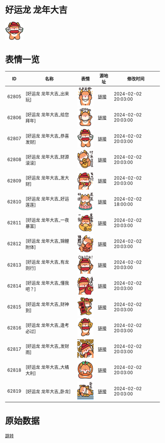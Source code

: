 # 好运龙 龙年大吉

<img src="./cover.png" height="60" alt="cover" />

# 表情一览

|ID|名称|表情|源地址|修改时间|
|----|----|----|----|----|
|62805|[好运龙 龙年大吉_出来玩]|<img src="./pic/062805_%5B好运龙 龙年大吉_出来玩%5D.png" height="60" alt="出来玩"/>|[链接](https://i0.hdslb.com/bfs/garb/2cc2a3d464ad676daf9c2e1a2f6869bc74e48bfd.png)|2024-02-02 20:03:00|
|62806|[好运龙 龙年大吉_给您拜年]|<img src="./pic/062806_%5B好运龙 龙年大吉_给您拜年%5D.png" height="60" alt="给您拜年"/>|[链接](https://i0.hdslb.com/bfs/garb/c176ed968b262be4bc473a33001af7271403bc0a.png)|2024-02-02 20:03:00|
|62807|[好运龙 龙年大吉_恭喜发财]|<img src="./pic/062807_%5B好运龙 龙年大吉_恭喜发财%5D.png" height="60" alt="恭喜发财"/>|[链接](https://i0.hdslb.com/bfs/garb/74320fb157ada009bcf50c728db016cce906e5f0.png)|2024-02-02 20:03:00|
|62808|[好运龙 龙年大吉_财源滚滚]|<img src="./pic/062808_%5B好运龙 龙年大吉_财源滚滚%5D.png" height="60" alt="财源滚滚"/>|[链接](https://i0.hdslb.com/bfs/garb/e1e654c464460a8b36701cfafb20dd1f9b2a0c02.png)|2024-02-02 20:03:00|
|62809|[好运龙 龙年大吉_发大财]|<img src="./pic/062809_%5B好运龙 龙年大吉_发大财%5D.png" height="60" alt="发大财"/>|[链接](https://i0.hdslb.com/bfs/garb/65d8236f023aee4cf82693000aacfcf4a83a6cd6.png)|2024-02-02 20:03:00|
|62810|[好运龙 龙年大吉_好运莲莲]|<img src="./pic/062810_%5B好运龙 龙年大吉_好运莲莲%5D.png" height="60" alt="好运莲莲"/>|[链接](https://i0.hdslb.com/bfs/garb/5503ac42f8388b1cc95532700bb438a70b4da35f.png)|2024-02-02 18:00:00|
|62811|[好运龙 龙年大吉_一夜暴富]|<img src="./pic/062811_%5B好运龙 龙年大吉_一夜暴富%5D.png" height="60" alt="一夜暴富"/>|[链接](https://i0.hdslb.com/bfs/garb/b2117d955f7c973fbf5e3c4e9822cc843c9bcc23.png)|2024-02-02 20:03:00|
|62812|[好运龙 龙年大吉_锦鲤附体]|<img src="./pic/062812_%5B好运龙 龙年大吉_锦鲤附体%5D.png" height="60" alt="锦鲤附体"/>|[链接](https://i0.hdslb.com/bfs/garb/0ff466100ed5f9054bdcdc3d8ccbd090797a6f79.png)|2024-02-02 20:03:00|
|62813|[好运龙 龙年大吉_有龙则行]|<img src="./pic/062813_%5B好运龙 龙年大吉_有龙则行%5D.png" height="60" alt="有龙则行"/>|[链接](https://i0.hdslb.com/bfs/garb/35b37055d4e25dadbbbe969736aae93494bd2361.png)|2024-02-02 20:03:00|
|62814|[好运龙 龙年大吉_懂我吧？]|<img src="./pic/062814_%5B好运龙 龙年大吉_懂我吧？%5D.png" height="60" alt="懂我吧？"/>|[链接](https://i0.hdslb.com/bfs/garb/49c4d30c7d5b5b8efdaab4eb8986bfbdb0ccb31e.png)|2024-02-02 20:03:00|
|62815|[好运龙 龙年大吉_财神到]|<img src="./pic/062815_%5B好运龙 龙年大吉_财神到%5D.png" height="60" alt="财神到"/>|[链接](https://i0.hdslb.com/bfs/garb/8a1aaa5527a09af25689a02eeae3733a1e4b7e1c.png)|2024-02-02 20:03:00|
|62816|[好运龙 龙年大吉_逢考必过]|<img src="./pic/062816_%5B好运龙 龙年大吉_逢考必过%5D.png" height="60" alt="逢考必过"/>|[链接](https://i0.hdslb.com/bfs/garb/8cd16d7c4d0b289f091aea6eadf8c141b6ce7e31.png)|2024-02-02 20:03:00|
|62817|[好运龙 龙年大吉_发财雨]|<img src="./pic/062817_%5B好运龙 龙年大吉_发财雨%5D.png" height="60" alt="发财雨"/>|[链接](https://i0.hdslb.com/bfs/garb/64982949d23c4fa5b2fa017782f7795e678665b2.png)|2024-02-02 20:03:00|
|62818|[好运龙 龙年大吉_大橘大利]|<img src="./pic/062818_%5B好运龙 龙年大吉_大橘大利%5D.png" height="60" alt="大橘大利"/>|[链接](https://i0.hdslb.com/bfs/garb/2294d1cdd3edfe6a99926284303f7baa39231f9d.png)|2024-02-02 20:03:00|
|62819|[好运龙 龙年大吉_卧龙]|<img src="./pic/062819_%5B好运龙 龙年大吉_卧龙%5D.png" height="60" alt="卧龙"/>|[链接](https://i0.hdslb.com/bfs/garb/ecfcdaa858ab04f3bcf5ab6fa61257e55c9143a1.png)|2024-02-02 20:03:00|

# 原始数据

[跳转](./raw.json)

